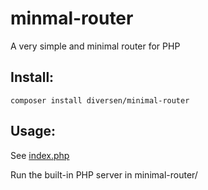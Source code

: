 # minmal-router

A very simple and minimal router for PHP

## Install:

    composer install diversen/minimal-router

## Usage: 

See [index.php](index.php)

Run the built-in PHP server in minimal-router/

